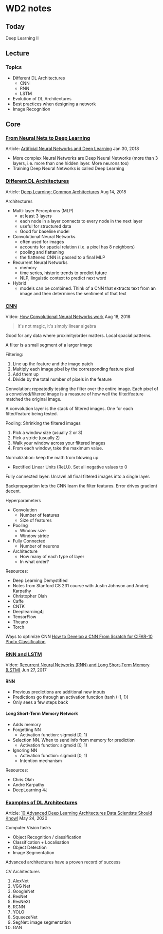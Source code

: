 # WD2 notes

## Today

Deep Learning II

## Lecture

### Topics

- Different DL Architectures
  - CNN
  - RNN
  - LSTM
- Evolution of DL Architectures
- Best practices when designing a network
- Image Recognition

## Core

### [From Neural Nets to Deep Learning](https://data.compass.lighthouselabs.ca/days/w08d2/activities/693)

Article: [Artificial Neural Networks and Deep Learning](https://becominghuman.ai/artificial-neural-networks-and-deep-learning-a3c9136f2137) Jan 30, 2018

- More complex Neural Networks are Deep Neural Networks (more than 3 layers, i.e. more than one hidden layer. More neurons too)
- Training Deep Neural Networks is called Deep Learning

### [Different DL Architectures](https://data.compass.lighthouselabs.ca/days/w08d2/activities/694)

Article: [Deep Learning: Common Architectures](https://srnghn.medium.com/deep-learning-common-architectures-6071d47cb383) Aug 14, 2018

Architectures

- Multi-layer Perceptrons (MLP)
  - at least 3 layers
  - each node in a layer connects to every node in the next layer
  - useful for structured data
  - Good for baseline model
- Convolutional Neural Networks
  - often used for images
  - accounts for spacial relation (i.e. a pixel has 8 neighbors)
  - pooling and flattening
  - the flattened CNN is passed to a final MLP
- Recurrent Neural Networks
  - memory
  - time series, historic trends to predict future
  - NLP, linguistic context to predict next word
- Hybrid
  - models can be combined. Think of a CNN that extracts text from an image and then determines the sentiment of that text

### [CNN](https://data.compass.lighthouselabs.ca/days/w08d2/activities/695)

Video: [How Convolutional Neural Networks work](https://www.youtube.com/watch?v=FmpDIaiMIeA) Aug 18, 2016

>It's not magic, it's simply linear algebra

Good for any data where proximity/order matters. Local spacial patterns.

A filter is a small segment of a larger image

Filtering:

1. Line up the feature and the image patch
2. Multiply each image pixel by the corresponding feature pixel
3. Add them up
4. Divide by the total number of pixels in the feature

Convolution: repeatedly testing the filter over the entire image. Each pixel of a convolved/filtered image is a measure of how well the filter/feature matched the original image.

A convolution layer is the stack of filtered images. One for each filter/feature being tested.

Pooling: Shrinking the filtered images

1. Pick a window size (usually 2 or 3)
2. Pick a stride (usually 2)
3. Walk  your window across your filtered images
4. From each window, take the maximum value.

Normalization: keep the math from blowing up

- Rectified Linear Units (ReLU). Set all negative values to 0

Fully connected layer: Unravel all final filtered images into a single layer.

Backpropagation lets the CNN learn the filter features. Error drives gradient decent.

Hyperparameters

- Convolution
  - Number of features
  - Size of features
- Pooling
  - Window size
  - Window stride
- Fully Connected
  - Number of neurons
- Architecture
  - How many of each type of layer
  - In what order?

Resources:

- Deep Learning Demystified
- Notes from Stanford CS 231 course with Justin Johnson and Andrej Karpathy
- Christopher Olah
- Caffe
- CNTK
- Deeplearning4j
- TensorFlow
- Theano
- Torch

Ways to optimize CNN
[How to Develop a CNN From Scratch for CIFAR-10 Photo Classification](https://machinelearningmastery.com/how-to-develop-a-cnn-from-scratch-for-cifar-10-photo-classification/)

### [RNN and LSTM](https://data.compass.lighthouselabs.ca/days/w08d2/activities/698)

Video: [Recurrent Neural Networks (RNN) and Long Short-Term Memory (LSTM)](https://www.youtube.com/watch?v=WCUNPb-5EYI) Jun 27, 2017

#### RNN

- Previous predictions are additional new inputs
- Predictions go through an activation function (tanh (-1, 1))
- Only sees a few steps back

#### Long Short-Term Memory Network

- Adds memory
- Forgetting NN
  - Activation function: sigmoid [0, 1)
- Selection NN. When to send info from memory for prediction
  - Activation function: sigmoid [0, 1)
- Ignoring NN
  - Activation function: sigmoid [0, 1)
  - Intention mechanism

Resources:

- Chris Olah
- Andre Karpathy
- DeepLearning 4J

### [Examples of DL Architectures](https://data.compass.lighthouselabs.ca/813f8fcb-7b18-4bab-8613-3634ba35518e)

Article: [10 Advanced Deep Learning Architectures Data Scientists Should Know!](https://www.analyticsvidhya.com/blog/2017/08/10-advanced-deep-learning-architectures-data-scientists/) May 24, 2020

Computer Vision tasks

- Object Recognition / classification
- Classification + Localisation
- Object Detection
- Image Segmentation

Advanced architectures have a proven record of success

CV Architectures

1. AlexNet
2. VGG Net
3. GoogleNet
4. ResNet
5. ResNeXt
6. RCNN
7. YOLO
8. SqueezeNet
9. SegNet: image segmentation
10. GAN
